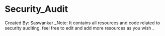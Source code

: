 # Security_Audit
Created By: Saswankar
_Note: It contains all resources and code related to security auditing, feel free to edit and add more resources as you wish _
